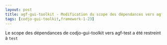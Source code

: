 ```yaml
---
layout: post
title: agf-gui-toolkit - Modification du scope des dépendances vers agf-test
tags: [codjo-gui-toolkit,framework-1-23]
---
```

Le scope des dépendances de codjo-gui-toolkit vers agf-test a été restreint à ```test```